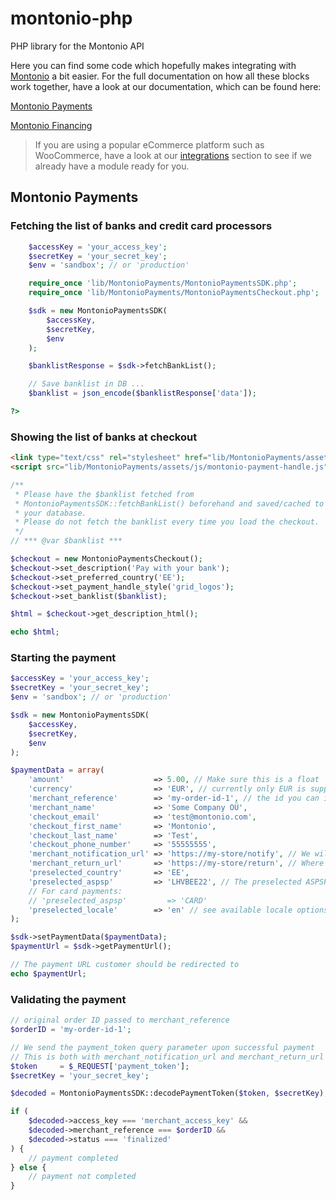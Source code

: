 # montonio-php
PHP library for the Montonio API

Here you can find some code which hopefully makes integrating with [Montonio](https://montonio.com) a bit easier. For the full documentation on how all these blocks work together, have a look at our documentation, which can be found here:

[Montonio Payments](https://payments-docs.montonio.com)

[Montonio Financing](https://developer.montonio.com)

> If you are using a popular eCommerce platform such as WooCommerce, have a look at our [integrations](https://montonio.com/integrations) section to see if we already have a module ready for you.

## Montonio Payments

### Fetching the list of banks and credit card processors
```php
    $accessKey = 'your_access_key';
    $secretKey = 'your_secret_key';
    $env = 'sandbox'; // or 'production'

    require_once 'lib/MontonioPayments/MontonioPaymentsSDK.php';
    require_once 'lib/MontonioPayments/MontonioPaymentsCheckout.php';

    $sdk = new MontonioPaymentsSDK(
        $accessKey,
        $secretKey,
        $env
    );

    $banklistResponse = $sdk->fetchBankList();

    // Save banklist in DB ... 
    $banklist = json_encode($banklistResponse['data']);

?>
```

### Showing the list of banks at checkout
```html
<link type="text/css" rel="stylesheet" href="lib/MontonioPayments/assets/css/grid_logos.css">
<script src="lib/MontonioPayments/assets/js/montonio-payment-handle.js"></script>
```
```php
/**
 * Please have the $banklist fetched from 
 * MontonioPaymentsSDK::fetchBankList() beforehand and saved/cached to 
 * your database.
 * Please do not fetch the banklist every time you load the checkout.
 */
// *** @var $banklist ***

$checkout = new MontonioPaymentsCheckout();
$checkout->set_description('Pay with your bank');
$checkout->set_preferred_country('EE');
$checkout->set_payment_handle_style('grid_logos');
$checkout->set_banklist($banklist);

$html = $checkout->get_description_html();

echo $html;
```

### Starting the payment
```php
$accessKey = 'your_access_key';
$secretKey = 'your_secret_key';
$env = 'sandbox'; // or 'production'

$sdk = new MontonioPaymentsSDK(
    $accessKey,
    $secretKey,
    $env
);

$paymentData = array(
    'amount'                    => 5.00, // Make sure this is a float
    'currency'                  => 'EUR', // currently only EUR is supported
    'merchant_reference'        => 'my-order-id-1', // the id you can identify the order with
    'merchant_name'             => 'Some Company OÜ',
    'checkout_email'            => 'test@montonio.com',
    'checkout_first_name'       => 'Montonio',
    'checkout_last_name'        => 'Test',
    'checkout_phone_number'     => '55555555',
    'merchant_notification_url' => 'https://my-store/notify', // We will send a webhook after the payment is complete
    'merchant_return_url'       => 'https://my-store/return', // Where to redirect the customer to after the payment
    'preselected_country'       => 'EE',
    'preselected_aspsp'         => 'LHVBEE22', // The preselected ASPSP identifier
    // For card payments:
    // 'preselected_aspsp'         => 'CARD'
    'preselected_locale'        => 'en' // see available locale options in the docs
);

$sdk->setPaymentData($paymentData);
$paymentUrl = $sdk->getPaymentUrl();

// The payment URL customer should be redirected to
echo $paymentUrl;
```

### Validating the payment
```php
// original order ID passed to merchant_reference
$orderID = 'my-order-id-1';

// We send the payment_token query parameter upon successful payment
// This is both with merchant_notification_url and merchant_return_url
$token     = $_REQUEST['payment_token'];
$secretKey = 'your_secret_key';

$decoded = MontonioPaymentsSDK::decodePaymentToken($token, $secretKey);

if (
    $decoded->access_key === 'merchant_access_key' &&
    $decoded->merchant_reference === $orderID &&
    $decoded->status === 'finalized'
) {
    // payment completed
} else {
    // payment not completed
}
```
